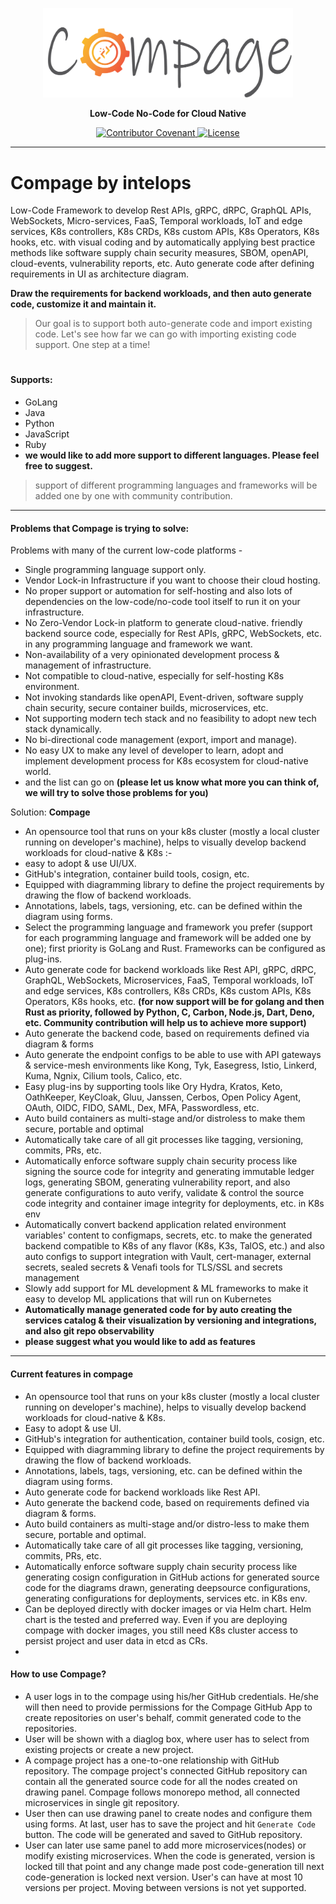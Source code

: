 <p style="text-align:center"><img src="compage-logo.png" width="400" alt=""></p>
<p style="text-align:center"><b>Low-Code No-Code for Cloud Native</b></p>

<p style="text-align:center">
  <a href="code_of_conduct.md">
    <img src="https://img.shields.io/badge/Contributor%20Covenant-v2.0%20adopted-ff69b4.svg" alt="Contributor Covenant">
  </a>
  <a href="https://opensource.org/licenses/Apache-2.0">
    <img src="https://img.shields.io/badge/License-Apache%202.0-blue.svg" alt="License">
  </a>
</p>

<hr>

# Compage by intelops
Low-Code Framework to develop Rest APIs, gRPC, dRPC, GraphQL APIs, WebSockets, Micro-services, FaaS, Temporal workloads,
IoT and edge services, K8s controllers, K8s CRDs, K8s custom APIs, K8s Operators, K8s hooks, etc. with visual coding and
by automatically applying best practice methods like software supply chain security measures, SBOM, openAPI,
cloud-events, vulnerability reports, etc. Auto generate code after defining requirements in UI as architecture diagram.

**Draw the requirements for backend workloads, and then auto generate code, customize it and maintain it.**
> Our goal is to support both auto-generate code and import existing code. Let's see how far we can go with importing
> existing code support. One step at a time!

#

#### Supports:
- GoLang
- Java
- Python
- JavaScript
- Ruby
- **we would like to add more support to different languages. Please feel free to suggest.**

> support of different programming languages and frameworks will be added one by one with community contribution.

------------
#### Problems that Compage is trying to solve:

Problems with many of the current low-code platforms -
- Single programming language support only.
- Vendor Lock-in Infrastructure if you want to choose their cloud hosting.
- No proper support or automation for self-hosting and also lots of dependencies on the low-code/no-code tool itself to
  run it on your infrastructure.
- No Zero-Vendor Lock-in platform to generate cloud-native. friendly backend source code, especially for Rest APIs, gRPC,
  WebSockets, etc. in any programming language and framework we want.
- Non-availability of a very opinionated development process & management of infrastructure.
- Not compatible to cloud-native, especially for self-hosting K8s environment.
- Not invoking standards like openAPI, Event-driven, software supply chain security, secure container builds,
  microservices, etc.
- Not supporting modern tech stack and no feasibility to adopt new tech stack dynamically.
- No bi-directional code management (export, import and manage).
- No easy UX to make any level of developer to learn, adopt and implement development process for K8s ecosystem for cloud-native world.
- and the list can go on **(please let us know what more you can think of, we will try to solve those problems for you)**

Solution: **Compage** 
- An opensource tool that runs on your k8s cluster (mostly a local cluster running on developer's machine), helps to visually develop backend workloads for cloud-native & K8s :-
- easy to adopt & use UI/UX.
- GitHub's integration, container build tools, cosign, etc.
- Equipped with diagramming library to define the project requirements by drawing the flow of backend workloads.
- Annotations, labels, tags, versioning, etc. can be defined within the diagram using forms.
- Select the programming language and framework you prefer (support for each programming language and framework will be
  added one by one); first priority is GoLang and Rust. Frameworks can be configured as plug-ins.
- Auto generate code for backend workloads like Rest API, gRPC, dRPC, GraphQL, WebSockets, Microservices, FaaS,
  Temporal workloads, IoT and edge services, K8s controllers, K8s CRDs, K8s custom APIs, K8s Operators, K8s hooks, etc.
  **(for now support will be for golang and then Rust as priority, followed by Python, C, Carbon, Node.js, Dart, Deno,
  etc. Community contribution will help us to achieve more support)**
- Auto generate the backend code, based on requirements defined via diagram & forms
- Auto generate the endpoint configs to be able to use with API gateways & service-mesh environments like Kong, Tyk,
  Easegress, Istio, Linkerd, Kuma, Ngnix, Cilium tools, Calico, etc.
- Easy plug-ins by supporting tools like Ory Hydra, Kratos, Keto, OathKeeper, KeyCloak, Gluu, Janssen, Cerbos, Open
  Policy Agent, OAuth, OIDC, FIDO, SAML, Dex, MFA, Passwordless, etc.
- Auto build containers as multi-stage and/or distroless to make them secure, portable and optimal
- Automatically take care of all git processes like tagging, versioning, commits, PRs, etc.
- Automatically enforce software supply chain security process like signing the source code for integrity and generating
  immutable ledger logs, generating SBOM, generating vulnerability report, and also generate configurations to auto
  verify, validate & control the source code integrity and container image integrity for deployments, etc. in K8s env
- Automatically convert backend application related environment variables' content to configmaps, secrets, etc. to make
  the generated backend compatible to K8s of any flavor (K8s, K3s, TalOS, etc.) and also auto configs to support
  integration with Vault, cert-manager, external secrets, sealed secrets & Venafi tools for TLS/SSL and secrets
  management
- Slowly add support for ML development & ML frameworks to make it easy to develop ML applications that will run on
  Kubernetes
- **Automatically manage generated code for by auto creating the services catalog & their visualization by versioning
  and integrations, and also git repo observability**
- **please suggest what you would like to add as features**

-------------------------
#### Current features in compage
- An opensource tool that runs on your k8s cluster (mostly a local cluster running on developer's machine), helps to visually develop backend workloads for cloud-native & K8s.
- Easy to adopt & use UI.
- GitHub's integration for authentication, container build tools, cosign, etc.
- Equipped with diagramming library to define the project requirements by drawing the flow of backend workloads.
- Annotations, labels, tags, versioning, etc. can be defined within the diagram using forms.
- Auto generate code for backend workloads like Rest API.
- Auto generate the backend code, based on requirements defined via diagram & forms.
- Auto build containers as multi-stage and/or distro-less to make them secure, portable and optimal.
- Automatically take care of all git processes like tagging, versioning, commits, PRs, etc.
- Automatically enforce software supply chain security process like generating cosign configuration in GitHub actions for generated source code for the diagrams drawn, generating deepsource configurations, generating configurations for deployments, services etc. in K8s env.
- Can be deployed directly with docker images or via Helm chart. Helm chart is the tested and preferred way. Even if you are deploying compage with docker images, you still need K8s cluster access to persist project and user data in etcd as CRs.
-

#### How to use Compage?
- A user logs in to the compage using his/her GitHub credentials. He/she will then need to provide permissions for the Compage GitHub App to create repositories on user's behalf, commit generated code to the repositories.
- User will be shown with a diaglog box, where user has to select from existing projects or create a new project.
- A compage project has a one-to-one relationship with GitHub repository. The compage project's connected GitHub repository can contain all the generated source code for all the nodes created on drawing panel. Compage follows monorepo method, all connected microservices in single git repository.
- User then can use drawing panel to create nodes and configure them using forms. At last, user has to save the project and hit `Generate Code` button. The code will be generated and saved to GitHub repository.
- User can later use same panel to add more microservices(nodes) or modify existing microservices. When the code is generated, version is locked till that point and any change made post code-generation till next code-generation is locked next version. User's can have at most 10 versions per project. Moving between versions is not yet supported.